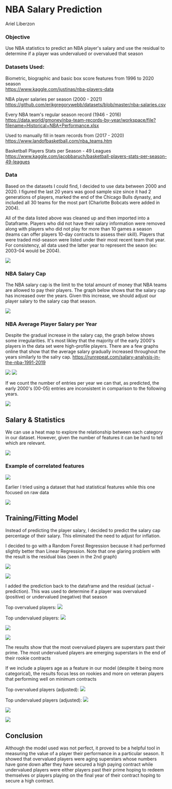 # NBA Salary Prediction
Ariel Liberzon
### Objective
Use NBA statistics to predict an NBA player's salary and use the residual to determine if a player was undervalued or overvalued that season

### Datasets Used:

Biometric, biographic and basic box score features from 1996 to 2020 season<br> 
https://www.kaggle.com/justinas/nba-players-data

NBA player salaries per season (2000 - 2021)<br> 
https://github.com/erikgregorywebb/datasets/blob/master/nba-salaries.csv

Every NBA team's regular season record (1946 - 2016)<br> 
https://data.world/gmoney/nba-team-records-by-year/workspace/file?filename=Historical+NBA+Performance.xlsx

Used to manually fill in team records from (2017 - 2020)<br> 
https://www.landofbasketball.com/nba_teams.htm

Basketball Players Stats per Season - 49 Leagues<br>
https://www.kaggle.com/jacobbaruch/basketball-players-stats-per-season-49-leagues

### Data
Based on the datasets I could find, I decided to use data between 2000 and 2020. I figured the last 20 years was good sample size since it had 2 generations of players, marked the end of the Chicago Bulls dynasty, and included all 30 teams for the most part (Charlotte Bobcats were added in 2004).

All of the data listed above was cleaned up and then imported into a Dataframe. Players who did not have their salary information were removed along with players who did not play for more than 10 games a season (teams can offer players 10-day contracts to assess their skill). Players that were traded mid-season were listed under their most recent team that year. For consistency, all data used the latter year to represent the seaon (ex: 2003-04 would be 2004).

![](screenshots/cleaned-dataset.png)

### NBA Salary Cap
The NBA salary cap is the limit to the total amount of money that NBA teams are allowed to pay their players. The graph below shows that the salary cap has increased over the years. Given this increase, we should adjust our player salary to the salary cap that season.

![](screenshots/nba-salary-cap.png)

### NBA Average Player Salary per Year
Despite the gradual increase in the salary cap, the graph below shows some irregularities. It's most likley that the majority of the early 2000's players in the data set were high-profile players. There are a few graphs online that show that the average salary gradually increased throughout the years similarly to the salry cap.
https://runrepeat.com/salary-analysis-in-the-nba-1991-2019

![](screenshots/avg-salary.png)
![](screenshots/avg-salary-ext.png)

If we count the number of entries per year we can that, as predicted, the early 2000's (00-05) entries are inconsistent in comparison to the following years.

![](screenshots/num-entries.png)

## Salary & Statistics
We can use a heat map to explore the relationship between each category in our dataset. However, given the number of features it can be hard to tell which are relevant.

![](screenshots/heatmap.png)

### Example of correlated features

![](screenshots/reb-pairplot.png)

Earlier I tried using a dataset that had statistical features while this one focused on raw data 

![](screenshots/feauture-pairplot.png)

## Training/Fitting Model
Instead of predicting the player salary, I decided to predict the salary cap percentage of their salary. This eliminated the need to adjust for inflation.

I decided to go with a Random Forest Regression because it had performed slightly better than Linear Regression. Note that one glaring problem with the result is the residual bias (seen in the 2nd graph)

![](screenshots/actual-VS-pred.png)

![](screenshots/residual-bias.png)

I added the prediction back to the dataframe and the residual (actual - prediction). This was used to determine if a player was overvalued (positive) or undervalued (negative) that season

Top overvalued players:
![](screenshots/overvalued-1.png)

Top undervalued players:
![](screenshots/underval-1.png)

![](screenshots/ovrval-a-1..png)

![](screenshots/undrval-a-1.png)

The results show that the most overvalued players are superstars past their prime. The most undervalued players are emerging superstars in the end of their rookie contracts

If we include a players age as a feature in our model (despite it being more categorical), the results focus less on rookies and more on veteran players that performing well on minimum contracts

Top overvalued players (adjusted):
![](screenshots/ovrval-2.png)

Top undervalued players (adjusted):
![](screenshots/undrval-2.png)

![](screenshots/age-dist-ovr-2.png)

![](screenshots/age-dist-undr-2.png)

## Conclusion

Although the model used was not perfect, it proved to be a helpful tool in measuring the value of a player their performance in a particular season.
It showed that overvalued players were aging superstars whose numbers have gone down after they have secured a high paying contract while undervalued players were either players past their prime hoping to redeem themselves or players playing on the final year of their contract hoping to secure a high contract.
